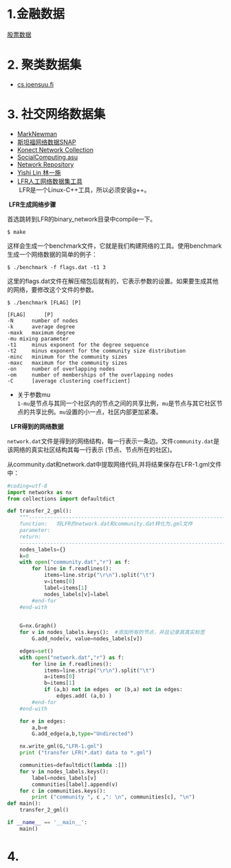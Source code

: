 


# 1.金融数据

[股票数据](https://zhuanlan.zhihu.com/p/25138563)

# 2. 聚类数据集

+ [cs.joensuu.fi](http://cs.joensuu.fi/sipu/datasets/)






# 3. 社交网络数据集

+ [MarkNewman](http://www-personal.umich.edu/~mejn/netdata/)  
+ [斯坦福网络数据SNAP](http://snap.stanford.edu/data/index.html)  
+ [Konect  Network Collection](http://konect.uni-koblenz.de/)  
+ [SocialComputing.asu](http://socialcomputing.asu.edu/pages/datasets)  
+ [Network Repository](http://networkrepository.com/)  
+ [Yishi Lin 林一施](https://dango.rocks/datasets/#communities)  
+ [LFR人工网络数据集工具](http://santo.fortunato.googlepages.com/benchmark.tgz)  
  LFR是一个Linux-C++工具，所以必须安装g++。 
  
  **LFR生成网络步骤**

首选跳转到LFR的binary_network目录中compile一下。
```
$ make
```

这样会生成一个benchmark文件，它就是我们构建网络的工具。使用benchmark生成一个网络数据的简单的例子：

```
$ ./benchmark -f flags.dat -t1 3
```

这里的flags.dat文件在解压缩包后就有的，它表示参数的设置。如果要生成其他的网络，要修改这个文件的参数。

```
$ ./benchmark [FLAG] [P]

[FLAG]		[P]
-N		number of nodes
-k		average degree
-maxk	maximum degree
-mu	mixing parameter
-t1		minus exponent for the degree sequence
-t2		minus exponent for the community size distribution
-minc	minimum for the community sizes
-maxc	maximum for the community sizes
-on		number of overlapping nodes
-om		number of memberships of the overlapping nodes
-C		[average clustering coefficient]
```
+ 关于参数mu  
`1-mu`是节点与其同一个社区内的节点之间的共享比例，`mu`是节点与其它社区节点的共享比例。`mu`设置的小一点，社区内部更加紧凑。

   **LFR得到的网络数据**

`network.dat`文件是得到的网络结构，每一行表示一条边。文件`community.dat`是该网络的真实社区结构其每一行表示 (节点、节点所在的社区)。

从community.dat和network.dat中提取网络代码,并将结果保存在LFR-1.gml文件中：

```python
#coding=utf-8
import networkx as nx
from collections import defaultdict

def transfer_2_gml():
	"""--------------------------------------------------------------------------
	function:   将LFR的network.dat和community.dat转化为.gml文件
	parameter:  
	return:     
	-------------------------------------------------------------------------------"""
	nodes_labels={}
	k=0
	with open("community.dat","r") as f:
		for line in f.readlines():
			items=line.strip("\r\n").split("\t")
			v=items[0]
			label=items[1]
			nodes_labels[v]=label
		#end-for
	#end-with

	
	G=nx.Graph()
	for v in nodes_labels.keys():  #添加所有的节点，并且记录其真实标签
		G.add_node(v, value=nodes_labels[v])

	edges=set()
	with open("network.dat","r") as f:
		for line in f.readlines():
			items=line.strip("\r\n").split("\t")
			a=items[0]
			b=items[1]
			if (a,b) not in edges  or (b,a) not in edges:
				edges.add( (a,b) )
		#end-for
	#end-with

	for e in edges:
		a,b=e
		G.add_edge(a,b,type="Undirected")

	nx.write_gml(G,"LFR-1.gml")
	print ("transfer LFR(*.dat) data to *.gml")

	communities=defaultdict(lambda :[])
	for v in nodes_labels.keys():
		label=nodes_labels[v]
		communities[label].append(v)
	for c in communities.keys():
		print ("community ", c ,": \n", communities[c], "\n")
def main():
	transfer_2_gml()

if __name__ == '__main__':
	main()
```

# 4. 


